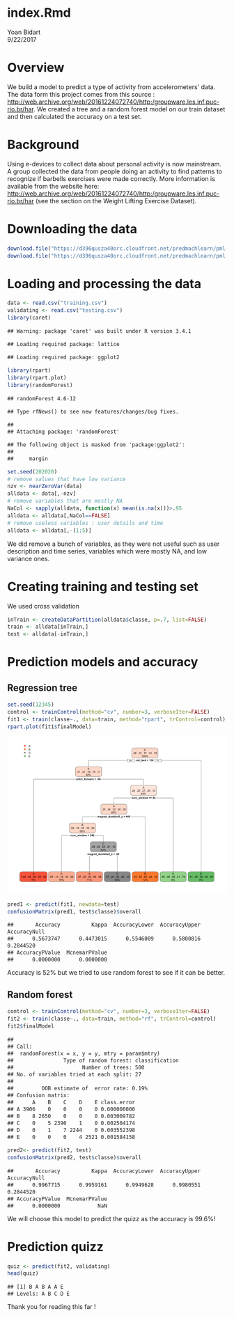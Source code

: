 # index.Rmd
Yoan Bidart  
9/22/2017  



# Overview
We build a model to predict a type of activity from accelerometers' data. The data form this project comes from this source :  http://web.archive.org/web/20161224072740/http:/groupware.les.inf.puc-rio.br/har. We created a tree and a random forest model on our train dataset and then calculated the accuracy on a test set. 

# Background 
Using e-devices to collect data about personal activity is now mainstream. A group collected the data from people doing an activity to find patterns to recognize if barbells exercises were made correctly. More information is available from the website here: http://web.archive.org/web/20161224072740/http:/groupware.les.inf.puc-rio.br/har (see the section on the Weight Lifting Exercise Dataset).

# Downloading the data

```r
download.file("https://d396qusza40orc.cloudfront.net/predmachlearn/pml-training.csv", "training.csv")
download.file("https://d396qusza40orc.cloudfront.net/predmachlearn/pml-testing.csv", "testing.csv")
```

# Loading and processing the data

```r
data <- read.csv("training.csv")
validating <- read.csv("testing.csv")
library(caret)
```

```
## Warning: package 'caret' was built under R version 3.4.1
```

```
## Loading required package: lattice
```

```
## Loading required package: ggplot2
```

```r
library(rpart)
library(rpart.plot)
library(randomForest)
```

```
## randomForest 4.6-12
```

```
## Type rfNews() to see new features/changes/bug fixes.
```

```
## 
## Attaching package: 'randomForest'
```

```
## The following object is masked from 'package:ggplot2':
## 
##     margin
```

```r
set.seed(202020)
# remove values that have low variance
nzv <- nearZeroVar(data)
alldata <- data[,-nzv]
# remove variables that are mostly NA
NaCol <- sapply(alldata, function(x) mean(is.na(x)))>.95
alldata <- alldata[,NaCol==FALSE]
# remove useless variables : user details and time
alldata <- alldata[,-(1:5)]
```
We did remove a bunch of variables, as they were not useful such as user description and time series, variables which were mostly NA, and low variance ones. 

# Creating training and testing set 
We used cross validation

```r
inTrain <- createDataPartition(alldata$classe, p=.7, list=FALSE)
train <- alldata[inTrain,]
test <- alldata[-inTrain,]
```

# Prediction models and accuracy

## Regression tree

```r
set.seed(12345)
control <- trainControl(method="cv", number=3, verboseIter=FALSE)
fit1 <- train(classe~., data=train, method="rpart", trControl=control)
rpart.plot(fit1$finalModel)
```

![](index_files/figure-html/unnamed-chunk-4-1.png)<!-- -->

```r
pred1 <- predict(fit1, newdata=test)
confusionMatrix(pred1, test$classe)$overall
```

```
##       Accuracy          Kappa  AccuracyLower  AccuracyUpper   AccuracyNull 
##      0.5673747      0.4473015      0.5546009      0.5800816      0.2844520 
## AccuracyPValue  McnemarPValue 
##      0.0000000      0.0000000
```
Accuracy is 52% but we tried to use random forest to see if it can be better.

## Random forest

```r
control <- trainControl(method="cv", number=3, verboseIter=FALSE)
fit2 <- train(classe~., data=train, method="rf", trControl=control)
fit2$finalModel
```

```
## 
## Call:
##  randomForest(x = x, y = y, mtry = param$mtry) 
##                Type of random forest: classification
##                      Number of trees: 500
## No. of variables tried at each split: 27
## 
##         OOB estimate of  error rate: 0.19%
## Confusion matrix:
##      A    B    C    D    E class.error
## A 3906    0    0    0    0 0.000000000
## B    8 2650    0    0    0 0.003009782
## C    0    5 2390    1    0 0.002504174
## D    0    1    7 2244    0 0.003552398
## E    0    0    0    4 2521 0.001584158
```

```r
pred2<- predict(fit2, test)
confusionMatrix(pred2, test$classe)$overall
```

```
##       Accuracy          Kappa  AccuracyLower  AccuracyUpper   AccuracyNull 
##      0.9967715      0.9959161      0.9949628      0.9980551      0.2844520 
## AccuracyPValue  McnemarPValue 
##      0.0000000            NaN
```
We will choose this model to predict the quizz as the accuracy is 99.6%!

# Prediction quizz

```r
quiz <- predict(fit2, validating)
head(quiz)
```

```
## [1] B A B A A E
## Levels: A B C D E
```
Thank you for reading this far !
